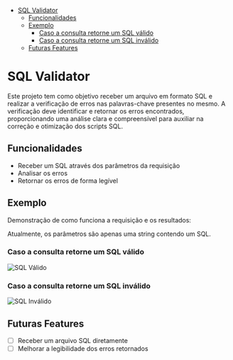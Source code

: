 <!-- TOC -->
* [SQL Validator](#sql-validator)
    * [Funcionalidades](#funcionalidades)
    * [Exemplo](#exemplo)
        * [Caso a consulta retorne um SQL válido](#caso-a-consulta-retorne-um-sql-válido)
        * [Caso a consulta retorne um SQL inválido](#caso-a-consulta-retorne-um-sql-inválido)
    * [Futuras Features](#futuras-features)
<!-- TOC -->

# SQL Validator
Este projeto tem como objetivo receber um arquivo em formato SQL e realizar a verificação de erros nas palavras-chave presentes no mesmo. A verificação deve identificar e retornar os erros encontrados, proporcionando uma análise clara e compreensível para auxiliar na correção e otimização dos scripts SQL.

## Funcionalidades
- Receber um SQL através dos parâmetros da requisição
- Analisar os erros
- Retornar os erros de forma legível

## Exemplo
Demonstração de como funciona a requisição e os resultados:

Atualmente, os parâmetros são apenas uma string contendo um SQL.

### Caso a consulta retorne um SQL válido
![SQL Válido](https://i.imgur.com/wV8fFVE.png)

### Caso a consulta retorne um SQL inválido
![SQL Inválido](https://i.imgur.com/BEuZ2E5.png)

## Futuras Features
- [ ] Receber um arquivo SQL diretamente
- [ ] Melhorar a legibilidade dos erros retornados
